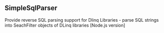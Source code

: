 ## SimpleSqlParser
Provide reverse SQL parsing support for Dlinq Libraries - parse SQL strings into SeachFilter objects of DLinq libraries [Node.js version]